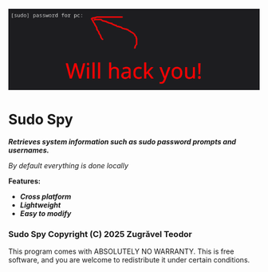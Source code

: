 ![Project Logo](spy.png)
# Sudo Spy
***Retrieves system information such as sudo password prompts and usernames.***

*By default everything is done locally*

**Features:**
- ***Cross platform***
- ***Lightweight***
- ***Easy to modify***

### Sudo Spy  Copyright (C) 2025  Zugrăvel Teodor
This program comes with ABSOLUTELY NO WARRANTY.
This is free software, and you are welcome to redistribute it under certain conditions.
